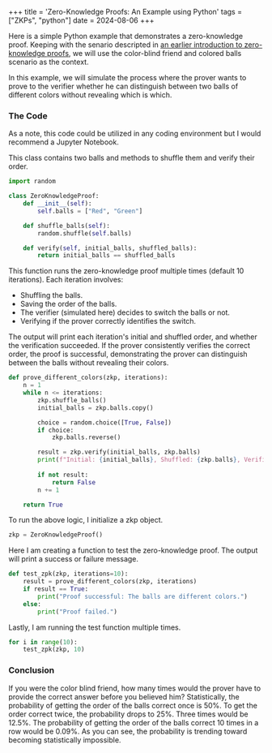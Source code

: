 +++
title = 'Zero-Knowledge Proofs: An Example using Python'
tags = ["ZKPs", "python"]
date = 2024-08-06
+++

Here is a simple Python example that demonstrates a zero-knowledge proof. Keeping with the senario descripted in [an earlier introduction to zero-knowledge proofs](https://blog.agilephd.com/posts/zero_knowlege_proof/), we will use the color-blind friend and colored balls scenario as the context.

In this example, we will simulate the process where the prover wants to prove to the verifier whether he can distinguish between two balls of different colors without revealing which is which.

### The Code

As a note, this code could be utilized in any coding environment but I would recommend a Jupyter Notebook. 

This class contains two balls and methods to shuffle them and verify their order.

```python
import random

class ZeroKnowledgeProof:
    def __init__(self):
        self.balls = ["Red", "Green"]

    def shuffle_balls(self):
        random.shuffle(self.balls)

    def verify(self, initial_balls, shuffled_balls):
        return initial_balls == shuffled_balls
```

This function runs the zero-knowledge proof multiple times (default 10 iterations). Each iteration involves:
- Shuffling the balls.
- Saving the order of the balls.
- The verifier (simulated here) decides to switch the balls or not.
- Verifying if the prover correctly identifies the switch.

The output will print each iteration's initial and shuffled order, and whether the verification succeeded. If the prover consistently verifies the correct order, the proof is successful, demonstrating the prover can distinguish between the balls without revealing their colors.

```python
def prove_different_colors(zkp, iterations):
    n = 1
    while n <= iterations:
        zkp.shuffle_balls()
        initial_balls = zkp.balls.copy()

        choice = random.choice([True, False])  
        if choice:
            zkp.balls.reverse()

        result = zkp.verify(initial_balls, zkp.balls)
        print(f"Initial: {initial_balls}, Shuffled: {zkp.balls}, Verified: {result}")
        
        if not result:
            return False
        n += 1

    return True
```

To run the above logic, I initialize a zkp object.

```python
zkp = ZeroKnowledgeProof()
```

Here I am creating a function to test the zero-knowledge proof.  The output will print a success or failure message.

```python
def test_zpk(zkp, iterations=10):
    result = prove_different_colors(zkp, iterations)
    if result == True:
        print("Proof successful: The balls are different colors.")
    else:
        print("Proof failed.")
```

Lastly, I am running the test function multiple times.

```python
for i in range(10):
    test_zpk(zkp, 10)
```

### Conclusion

If you were the color blind friend, how many times would the prover have to provide the correct answer before you believed him?  Statistically, the probability of getting the order of the balls correct once is 50%.  To get the order correct twice, the probability drops to 25%.  Three times would be 12.5%.  The probability of getting the order of the balls correct 10 times in a row would be 0.09%.  As you can see, the probability is trending toward becoming statistically impossible.




